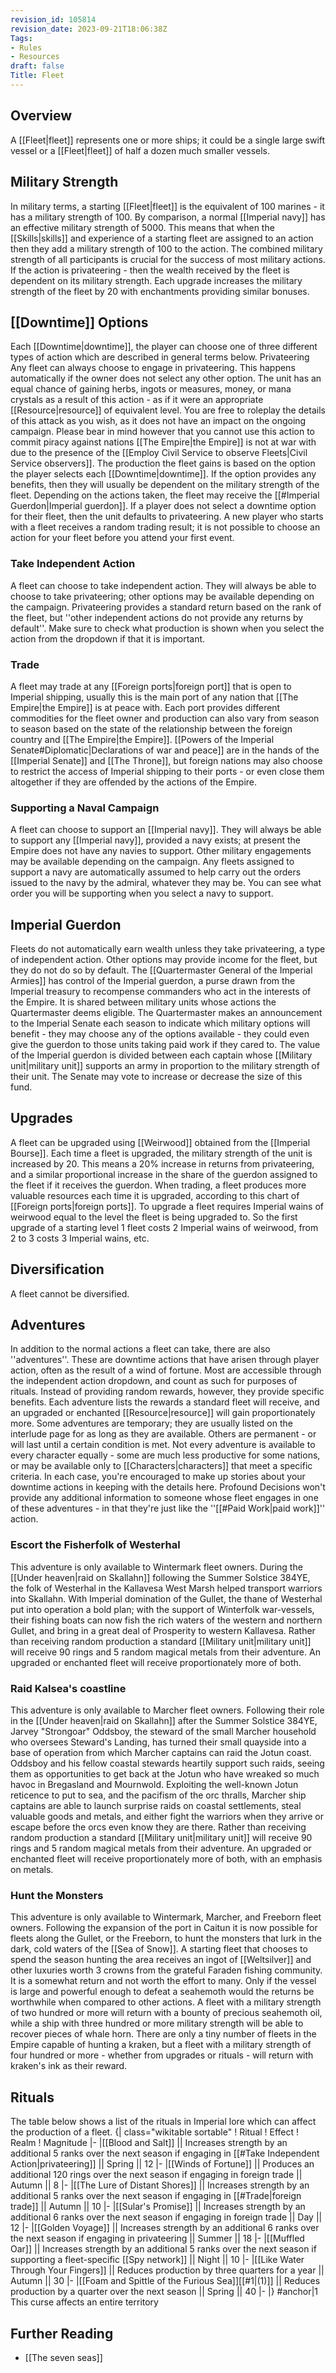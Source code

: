 ```yaml
---
revision_id: 105814
revision_date: 2023-09-21T18:06:38Z
Tags:
- Rules
- Resources
draft: false
Title: Fleet
---
```

## Overview
A [[Fleet|fleet]] represents one or more ships; it could be a single large swift vessel or a [[Fleet|fleet]] of half a dozen much smaller vessels. 
## Military Strength
In military terms, a starting [[Fleet|fleet]] is the equivalent of 100 marines - it has a military strength of 100. By comparison, a normal [[Imperial navy]] has an effective military strength of 5000.
This means that when the [[Skills|skills]] and experience of a starting fleet are assigned to an action then they add a military strength of 100 to the action. The combined military strength of all participants is crucial for the success of most military actions. If the action is privateering - then the wealth received by the fleet is dependent on its military strength.
Each upgrade increases the military strength of the fleet by 20 with enchantments providing similar bonuses.
## [[Downtime]] Options
Each [[Downtime|downtime]], the player can choose one of three different types of action which are described in general terms below.
Privateering
Any fleet can always choose to engage in privateering. This happens automatically if the owner does not select any other option. The unit has an equal chance of gaining herbs, ingots or measures, money, or mana crystals as a result of this action - as if it were an appropriate [[Resource|resource]] of equivalent level. 
You are free to roleplay the details of this attack as you wish, as it does not have an impact on the ongoing campaign. Please bear in mind however that you cannot use this action to commit piracy against nations [[The Empire|the Empire]] is not at war with due to the presence of the [[Employ Civil Service to observe Fleets|Civil Service observers]]. 
The production the fleet gains is based on the option the player selects each [[Downtime|downtime]]. If the option provides any benefits, then they will usually be dependent on the military strength of the fleet. Depending on the actions taken, the fleet may receive the [[#Imperial Guerdon|Imperial guerdon]].
If a player does not select a downtime option for their fleet, then the unit defaults to privateering. A new player who starts with a fleet receives a random trading result; it is not possible to choose an action for your fleet before you attend your first event.
### Take Independent Action
A fleet can choose to take independent action. They will always be able to choose to take privateering; other options may be available depending on the campaign.
Privateering provides a standard return based on the rank of the fleet, but ''other independent actions do not provide any returns by default''. Make sure to check what production is shown when you select the action from the dropdown if that it is important.
### Trade
A fleet may trade at any [[Foreign ports|foreign port]] that is open to Imperial shipping, usually this is the main port of any nation that [[The Empire|the Empire]] is at peace with. Each port provides different commodities for the fleet owner and production can also vary from season to season based on the state of the relationship between the foreign country and [[The Empire|the Empire]].
[[Powers of the Imperial Senate#Diplomatic|Declarations of war and peace]] are in the hands of the [[Imperial Senate]] and [[The Throne]], but foreign nations may also choose to restrict the access of Imperial shipping to their ports - or even close them altogether if they are offended by the actions of the Empire.
### Supporting a Naval Campaign
A fleet can choose to support an [[Imperial navy]]. They will always be able to support any [[Imperial navy]], provided a navy exists; at present the Empire does not have any navies to support. Other military engagements may be available depending on the campaign.
Any fleets assigned to support a navy are automatically assumed to help carry out the orders issued to the navy by the admiral, whatever they may be. You can see what order you will be supporting when you select a navy to support.
## Imperial Guerdon
Fleets do not automatically earn wealth unless they take privateering, a type of independent action. Other options may provide income for the fleet, but they do not do so by default.
The [[Quartermaster General of the Imperial Armies]] has control of the Imperial guerdon, a purse drawn from the Imperial treasury to recompense commanders who act in the interests of the Empire. It is shared between military units whose actions the Quartermaster deems eligible. The Quartermaster makes an announcement to the Imperial Senate each season to indicate which military options will benefit - they may choose any of the options available - they could even give the guerdon to those units taking paid work if they cared to.
The value of the Imperial guerdon is divided between each captain whose [[Military unit|military unit]] supports an army in proportion to the military strength of their unit. The Senate may vote to increase or decrease the size of this fund.
## Upgrades
A fleet can be upgraded using [[Weirwood]] obtained from the [[Imperial Bourse]]. Each time a fleet is upgraded, the military strength of the unit is increased by 20. This means a 20% increase in returns from privateering, and a similar proportional increase in the share of the guerdon assigned to the fleet if it receives the guerdon.
When trading, a fleet produces more valuable resources each time it is upgraded, according to this chart of [[Foreign ports|foreign ports]].
To upgrade a fleet requires Imperial wains of weirwood equal to the level the fleet is being upgraded to. So the first upgrade of a starting level 1 fleet costs 2 Imperial wains of weirwood, from 2 to 3 costs 3 Imperial wains, etc.
## Diversification
A fleet cannot be diversified.
## Adventures
In addition to the normal actions a fleet can take, there are also ''adventures''. These are downtime actions that have arisen through player action, often as the result of a wind of fortune. Most are accessible through the independent action dropdown, and count as such for purposes of rituals. Instead of providing random rewards, however, they provide specific benefits. Each adventure lists the rewards a standard fleet will receive, and an upgraded or enchanted [[Resource|resource]] will gain proportionately more. 
Some adventures are temporary; they are usually listed on the interlude page for as long as they are available. Others are permanent - or will last until a certain condition is met. Not every adventure is available to every character equally - some are much less productive for some nations, or may be available only to [[Characters|characters]] that meet a specific criteria. In each case, you're encouraged to make up stories about your downtime actions in keeping with the details here. Profound Decisions won't provide any additional information to someone whose fleet engages in one of these adventures - in that they're just like the ''[[#Paid Work|paid work]]'' action.
### Escort the Fisherfolk of Westerhal
This adventure is only available to Wintermark fleet owners. During the [[Under heaven|raid on Skallahn]] following the Summer Solstice 384YE, the folk of Westerhal in the Kallavesa West Marsh helped transport warriors into Skallahn. With Imperial domination of the Gullet, the thane of Westerhal put into operation a bold plan; with the support of Winterfolk war-vessels, their fishing boats can now fish the rich waters of the western and northern Gullet, and bring in a great deal of Prosperity to western Kallavesa. 
Rather than receiving random production a standard [[Military unit|military unit]] will receive 90 rings and 5 random magical metals from their adventure. An upgraded or enchanted fleet will receive proportionately more of both.
### Raid Kalsea's coastline
This adventure is only available to Marcher fleet owners. Following their role in the [[Under heaven|raid on Skallahn]] after the Summer Solstice 384YE, Jarvey "Strongoar" Oddsboy, the steward of the small Marcher household who oversees Steward's Landing, has turned their small quayside into a base of operation from which Marcher captains can raid the Jotun coast. Oddsboy and his fellow coastal stewards heartily support such raids, seeing them as opportunities to get back at the Jotun who have wreaked so much havoc in Bregasland and Mournwold. Exploiting the well-known Jotun reticence to put to sea, and the pacifism of the orc thralls, Marcher ship captains are able to launch surprise raids on coastal settlements, steal valuable goods and metals, and either fight the warriors when they arrive or escape before the orcs even know they are there.
Rather than receiving random production a standard [[Military unit|military unit]] will receive 90 rings and 5 random magical metals from their adventure. An upgraded or enchanted fleet will receive proportionately more of both, with an emphasis on metals.
### Hunt the Monsters
This adventure is only available to Wintermark, Marcher, and Freeborn fleet owners. Following the expansion of the port in Caitun it is now possible for fleets along the Gullet, or the Freeborn, to hunt the monsters that lurk in the dark, cold waters of the [[Sea of Snow]]. 
A starting fleet that chooses to spend the season hunting the area receives an ingot of [[Weltsilver]] and other luxuries worth 3 crowns from the grateful Faraden fishing community. It is a somewhat return and not worth the effort to many. Only if the vessel is large and powerful enough to defeat a seahemoth would the returns be worthwhile when compared to other actions. A fleet with a military strength of two hundred or more will return with a bounty of precious seahemoth oil, while a ship with three hundred or more military strength will be able to recover pieces of whale horn. There are only a tiny number of fleets in the Empire capable of hunting a kraken, but a fleet with a military strength of four hundred or more - whether from upgrades or rituals - will return with kraken's ink as their reward.
## Rituals
The table below shows a list of the rituals in Imperial lore which can affect the production of a fleet.
{| class="wikitable sortable"
! Ritual
! Effect
! Realm
! Magnitude
|-
|[[Blood and Salt]] || Increases strength by an additional 5 ranks over the next season if engaging in [[#Take Independent Action|privateering]] || Spring || 12
|-
|[[Winds of Fortune]] || Produces an additional 120 rings over the next season if engaging in foreign trade || Autumn || 8
|-
|[[The Lure of Distant Shores]] || Increases strength by an additional 5 ranks over the next season if engaging in [[#Trade|foreign trade]] || Autumn || 10
|-
|[[Sular's Promise]] || Increases strength by an additional 6 ranks over the next season if engaging in foreign trade || Day || 12
|-
|[[Golden Voyage]] || Increases strength by an additional 6 ranks over the next season if engaging in privateering || Summer || 18
|-
|[[Muffled Oar]] || Increases strength by an additional 5 ranks over the next season if supporting a fleet-specific [[Spy network]] || Night || 10
|-
|[[Like Water Through Your Fingers]] || Reduces production by three quarters for a year || Autumn || 30
|-
|[[Foam and Spittle of the Furious Sea]][[#1|(1)]] || Reduces production by a quarter over the next season || Spring || 40
|-
|}
#anchor|1 This curse affects an entire territory
## Further Reading
* [[The seven seas]]